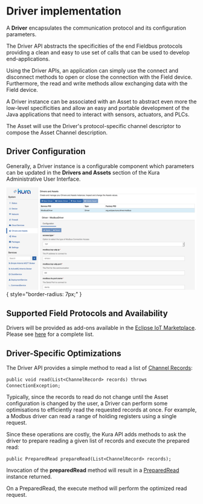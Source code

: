 # Driver implementation

A **Driver** encapsulates the communication protocol and its configuration parameters.

The Driver API abstracts the specificities of the end Fieldbus protocols providing a clean and easy to use set of calls that can be used to develop end-applications.

Using the Driver APIs, an application can simply use the connect and disconnect methods to open or close the connection with the Field device. Furthermore, the read and write methods allow exchanging data with the Field device.  

A Driver instance can be associated with an Asset to abstract even more the low-level specificities and allow an easy and portable development of the Java applications that need to interact with sensors, actuators, and PLCs.

The Asset will use the Driver's protocol-specific channel descriptor to compose the Asset Channel description.

## Driver Configuration 
Generally, a Driver instance is a configurable component which parameters can be updated in the **Drivers and Assets** section of the Kura Administrative User Interface.

![](images/Driver_config.png){ style="border-radius: 7px;" }

## Supported Field Protocols and Availability

Drivers will be provided as add-ons available in the [Eclipse IoT Marketplace](https://marketplace.eclipse.org/category/categories/eclipse-kura).
Please see [here](../field-protocols) for a complete list.

## Driver-Specific Optimizations

The Driver API provides a simple method to read a list of [Channel Records](http://download.eclipse.org/kura/docs/api/3.1.0/apidocs/org/eclipse/kura/channel/ChannelRecord.html):

```
public void read(List<ChannelRecord> records) throws ConnectionException;
```

Typically, since the records to read do not change until the Asset configuration is changed by the user, a Driver can perform some optimisations to efficiently read the requested records at once. For example, a Modbus driver can read a range of holding registers using a single request.

Since these operations are costly, the Kura API adds methods to ask the driver to prepare reading a given list of records and execute the prepared read:

```
public PreparedRead prepareRead(List<ChannelRecord> records);
```

Invocation of the **preparedRead** method will result in a [PreparedRead](http://download.eclipse.org/kura/docs/api/3.1.0/apidocs/org/eclipse/kura/driver/PreparedRead.html) instance returned.

On a PreparedRead, the execute method will perform the optimized read request.
